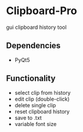 # Clipboard-Pro
gui clipboard history tool 

## Dependencies
- PyQt5

## Functionality
- select clip from history
- edit clip (double-click)
- delete single clip
- reset clipboard history
- save to .txt 
- variable font size

